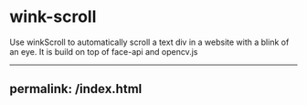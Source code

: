 # wink-scroll
Use winkScroll to automatically scroll a text div in a website with a blink of an eye. It is build on top of face-api and opencv.js

---
permalink: /index.html
---
